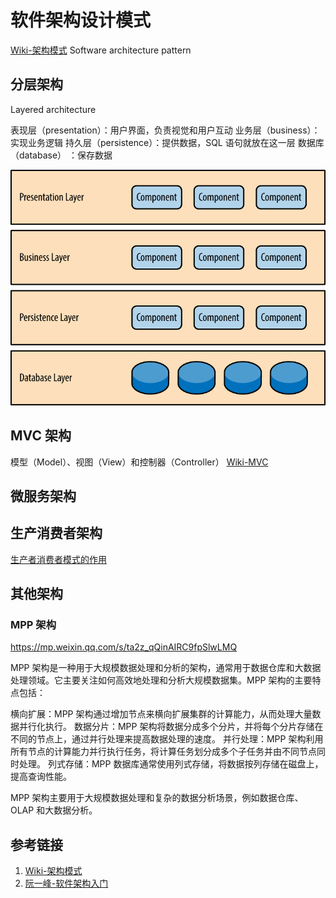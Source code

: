 # 软件架构设计模式

[Wiki-架构模式](https://zh.wikipedia.org/wiki/%E6%9E%B6%E6%9E%84%E6%A8%A1%E5%BC%8F)
Software architecture pattern

## 分层架构

Layered architecture

表现层（presentation）：用户界面，负责视觉和用户互动
业务层（business）：实现业务逻辑
持久层（persistence）：提供数据，SQL 语句就放在这一层
数据库（database） ：保存数据

![](resources/images/Pasted%20image%2020230718113843.png)


## MVC 架构
模型（Model）、视图（View）和控制器（Controller）
[Wiki-MVC](https://zh.wikipedia.org/wiki/MVC#:~:text=MVC%E6%A8%A1%E5%BC%8F%EF%BC%88Model%E2%80%93view%E2%80%93,%E5%92%8C%E6%8E%A7%E5%88%B6%E5%99%A8%EF%BC%88Controller%EF%BC%89%E3%80%82)



## 微服务架构



## 生产消费者架构
[生产者消费者模式的作用](work/framework/Common/MQ/生产者消费者模式的作用.md)



## 其他架构


### MPP 架构

https://mp.weixin.qq.com/s/ta2z_qQinAIRC9fpSlwLMQ

MPP 架构是一种用于大规模数据处理和分析的架构，通常用于数据仓库和大数据处理领域。它主要关注如何高效地处理和分析大规模数据集。MPP 架构的主要特点包括：

横向扩展：MPP 架构通过增加节点来横向扩展集群的计算能力，从而处理大量数据并行化执行。
数据分片：MPP 架构将数据分成多个分片，并将每个分片存储在不同的节点上，通过并行处理来提高数据处理的速度。
并行处理：MPP 架构利用所有节点的计算能力并行执行任务，将计算任务划分成多个子任务并由不同节点同时处理。
列式存储：MPP 数据库通常使用列式存储，将数据按列存储在磁盘上，提高查询性能。

MPP 架构主要用于大规模数据处理和复杂的数据分析场景，例如数据仓库、OLAP 和大数据分析。


## 参考链接
1. [Wiki-架构模式](https://zh.wikipedia.org/wiki/%E6%9E%B6%E6%9E%84%E6%A8%A1%E5%BC%8F)
2. [阮一峰-软件架构入门](https://www.ruanyifeng.com/blog/2016/09/software-architecture.html)
